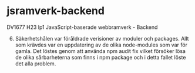 # jsramverk-backend
DV1677 H23 lp1 JavaScript-baserade webbramverk - Backend

6. Säkerhetshålen var föråldrade verisioner av moduler och packages. Allt som krävdes var en uppdatering av de olika node-modules som var för gamla. Det löstes genom att använda npm audit fix vilket försöker lösa de olika sårbarheterna som finns i npm package och i detta fallet löste det alla problem.
